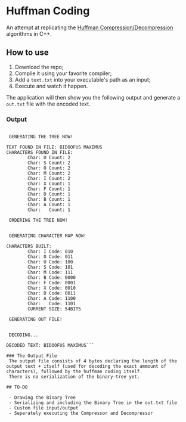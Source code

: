 # Huffman Coding
An attempt at replicating the [Huffman Compression/Decompression](https://en.wikipedia.org/wiki/Huffman_coding#Basic_technique) algorithms in C++.

## How to use

 1. Download the repo;
 2. Compile it using your favorite compiler;
 3. Add a `text.txt` into your executable's path as an input;
 4. Execute and watch it happen.
 
 The application will then show you the following output and generate a `out.txt` file with the encoded text.

### Output
```
    
 GENERATING THE TREE NOW!

TEXT FOUND IN FILE: BIDOOFUS MAXIMUS
CHARACTERS FOUND IN FILE:
        Char: U Count: 2
        Char: S Count: 2
        Char: O Count: 2
        Char: M Count: 2
        Char: I Count: 2
        Char: X Count: 1
        Char: F Count: 1
        Char: D Count: 1
        Char: B Count: 1
        Char: A Count: 1
        Char:   Count: 1

 ORDERING THE TREE NOW!


 GENERATING CHARACTER MAP NOW!

CHARACTERS BUILT:
        Char: I Code: 010
        Char: O Code: 011
        Char: U Code: 100
        Char: S Code: 101
        Char: M Code: 111
        Char: B Code: 0000
        Char: F Code: 0001
        Char: X Code: 0010
        Char: D Code: 0011
        Char: A Code: 1100
        Char:   Code: 1101
        CURRENT SIZE: 54BITS

 GENERATING OUT FILE!


 DECODING...

DECODED TEXT: BIDOOFUS MAXIMUS```

### The Output File
 The output file consists of 4 bytes declaring the length of the output text + itself (used for decoding the exact ammount of characters), followed by the huffman coding itself.
 There is no serialization of the binary-tree yet.

## TO-DO

 - Drawing the Binary Tree
 - Serializing and including the Binary Tree in the out.txt file
 - Custom file input/output
 - Seperately executing the Compressor and Decompressor
